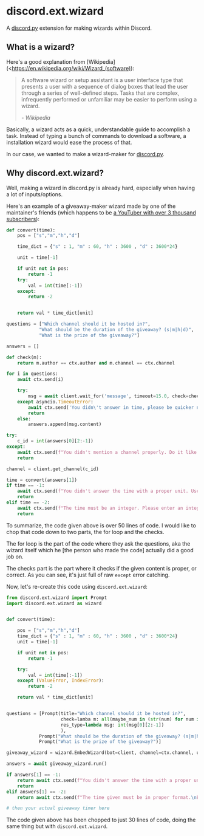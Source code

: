 # discord.ext.wizard

A [discord.py](https://discordpy.readthedocs.io/) extension for making wizards within Discord.

## What is a wizard?

Here's a good explanation from [Wikipedia](<https://en.wikipedia.org/wiki/Wizard_(software)):

> A software wizard or setup assistant is a user interface type that presents a user with a sequence of dialog boxes that lead the user through a series of well-defined steps. Tasks that are complex, infrequently performed or unfamiliar may be easier to perform using a wizard.
>
> _\- Wikipedia_

Basically, a wizard acts as a quick, understandable guide to accomplish a task. Instead of typing a bunch of commands to download a software, a installation wizard would ease the process of that.

In our case, we wanted to make a wizard-maker for [discord.py](https://discordpy.readthedocs.io/).

## Why discord.ext.wizard?

Well, making a wizard in discord.py is already hard, especially when having a lot of inputs/options.

Here's an example of a giveaway-maker wizard made by one of the maintainer's friends (which happens to be [a YouTuber with over 3 thousand subscribers](https://www.youtube.com/channel/UC2ITRZ4_Di-KMHSIylTQbBA)):

```py
def convert(time):
    pos = ["s","m","h","d"]

    time_dict = {"s" : 1, "m" : 60, "h" : 3600 , "d" : 3600*24}

    unit = time[-1]

    if unit not in pos:
        return -1
    try:
        val = int(time[:-1])
    except:
        return -2


    return val * time_dict[unit]

questions = ["Which channel should it be hosted in?",
            "What should be the duration of the giveaway? (s|m|h|d)",
            "What is the prize of the giveaway?"]

answers = []

def check(m):
    return m.author == ctx.author and m.channel == ctx.channel

for i in questions:
    await ctx.send(i)

    try:
        msg = await client.wait_for('message', timeout=15.0, check=check)
    except asyncio.TimeoutError:
        await ctx.send('You didn\'t answer in time, please be quicker next time!')
        return
    else:
        answers.append(msg.content)

try:
    c_id = int(answers[0][2:-1])
except:
    await ctx.send(f"You didn't mention a channel properly. Do it like this {ctx.channel.mention} next time.")
    return

channel = client.get_channel(c_id)

time = convert(answers[1])
if time == -1:
    await ctx.send(f"You didn't answer the time with a proper unit. Use (s|m|h|d) next time!")
    return
elif time == -2:
    await ctx.send(f"The time must be an integer. Please enter an integer next time")
    return
```

To summarize, the code given above is over 50 lines of code. I would like to chop that code down to two parts, the for loop and the checks.

The for loop is the part of the code where they ask the questions, aka the wizard itself which he [the person who made the code] actually did a good job on.

The checks part is the part where it checks if the given content is proper, or correct. As you can see, it's just full of raw `except` error catching.

Now, let's re-create this code using `discord.ext.wizard`:

```py
from discord.ext.wizard import Prompt
import discord.ext.wizard as wizard


def convert(time):

    pos = ["s","m","h","d"]
    time_dict = {"s" : 1, "m" : 60, "h" : 3600 , "d" : 3600*24}
    unit = time[-1]

    if unit not in pos:
        return -1

    try:
        val = int(time[:-1])
    except (ValueError, IndexError):
        return -2

    return val * time_dict[unit]


questions = [Prompt(title="Which channel should it be hosted in?",
                    check=lamba m: all(maybe_num in (str(num) for num in range(10)) for maybe_num in m.content[0][2:-1]),  # scuffed way to check if it can be converted to int but works
                    res_type=lambda msg: int(msg[0][2:-1])
                    ),
            Prompt("What should be the duration of the giveaway? (s|m|h|d)", res_type=convert),
            Prompt("What is the prize of the giveaway?")]

giveaway_wizard = wizard.EmbedWizard(bot=client, channel=ctx.channel, user=ctx.author, prompts=questions, title="Giveaway Wizard", default_timeout=15)

answers = await giveaway_wizard.run()

if answers[1] == -1:
    return await ctx.send(f"You didn't answer the time with a proper unit. Use (s|m|h|d) next time!")
    return
elif answers[1] == -2:
    return await ctx.send(f"The time given must be in proper format.\nExample: `24h`  `1d`  `1440m`  `86400s`")

# then your actual giveaway timer here
```

The code given above has been chopped to just 30 lines of code, doing the same thing but with `discord.ext.wizard`.
